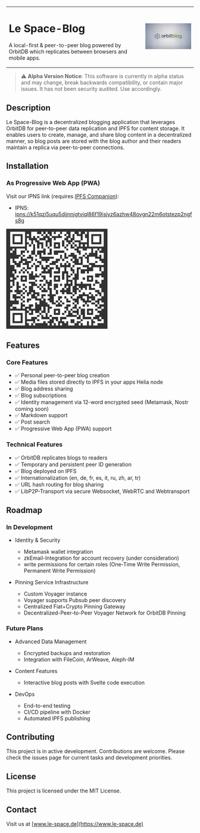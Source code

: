 <table border="0" cellspacing="0" cellpadding="0">
  <tr>
      <td>
      <h1>Le Space-Blog</h1>
      <p>A local-first & peer-to-peer blog powered by OrbitDB which replicates between browsers and mobile apps.</p>
      </td>
    <td><img src="./public/orbitbloglogo-700.png" width="300" alt="Le Space Blog Logo"></td>
  </tr>
</table>

> ⚠️ **Alpha Version Notice**: This software is currently in alpha status and may change, break backwards compatibility, or contain major issues. It has not been security audited. Use accordingly.

## Description

Le Space-Blog is a decentralized blogging application that leverages OrbitDB for peer-to-peer data replication and IPFS for content storage. It enables users to create, manage, and share blog content in a decentralized manner, so blog posts are stored with the blog author and their readers maintain a replica via peer-to-peer connections.

## Installation

### As Progressive Web App (PWA)

Visit our IPNS link (requires [IPFS Companion](https://docs.ipfs.tech/install/ipfs-companion/)):
- IPNS: [ipns://k51qzi5uqu5djjnnjgtviql86f19isjyz6azhw48ovgn22m6otstezp2ngfs8g](https://k51qzi5uqu5djjnnjgtviql86f19isjyz6azhw48ovgn22m6otstezp2ngfs8g.ipns.dweb.link/)

[![QR Code to PWA](/public/ipns.dweb.link.png)](https://k51qzi5uqu5djjnnjgtviql86f19isjyz6azhw48ovgn22m6otstezp2ngfs8g.ipns.dweb.link/)

## Features

### Core Features
- ✅ Personal peer-to-peer blog creation
- ✅ Media files stored directly to IPFS in your apps Helia node
- ✅ Blog address sharing
- ✅ Blog subscriptions
- ✅ Identity management via 12-word encrypted seed (Metamask, Nostr coming soon) 
- ✅ Markdown support
- ✅ Post search
- ✅ Progressive Web App (PWA) support

### Technical Features
- ✅ OrbitDB replicates blogs to readers
- ✅ Temporary and persistent peer ID generation
- ✅ Blog deployed on IPFS 
- ✅ Internationalization (en, de, fr, es, it, ru, zh, ar, tr)
- ✅ URL hash routing for blog sharing
- ✅ LibP2P-Transport via secure Websocket, WebRTC and Webtransport

## Roadmap

### In Development
- Identity & Security
  - Metamask wallet integration
  - zkEmail-Integration for account recovery (under consideration)
  - write permissions for certain roles (One-Time Write Permission, Permanent Write Permission)
  
- Pinning Service Infrastructure 
  - Custom Voyager instance 
  - Voyager supports Pubsub peer discovery
  - Centralized Fiat+Crypto Pinning Gateway
  - Decentralized-Peer-to-Peer Voyager Network for OrbitDB Pinning

### Future Plans
- Advanced Data Management
  - Encrypted backups and restoration
  - Integration with FileCoin, ArWeave, Aleph-IM

- Content Features
  - Interactive blog posts with Svelte code execution

- DevOps
  - End-to-end testing
  - CI/CD pipeline with Docker
  - Automated IPFS publishing

## Contributing

This project is in active development. Contributions are welcome. Please check the issues page for current tasks and development priorities.

## License

This project is licensed under the MIT License.

## Contact

Visit us at [www.le-space.de](https://www.le-space.de)